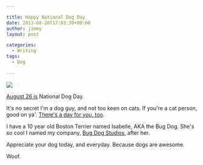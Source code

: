 ```yaml
---

title: Happy National Dog Day
date: 2013-08-26T17:03:39+00:00
author: jimmy
layout: post

categories:
  - Writing
tags:
  - Dog
  
---
```

![](https://s3-us-west-2.amazonaws.com/www.jimmylittle.com/post-images/NatDogDay.JPG)

[August 26 is](http://www.nationaldogday.com) National Dog Day.

It's no secret I'm a dog guy, and not too keen on cats.  If you're a cat person, good on ya'.  [There's a day for you, too](http://www.nationalcatday.com). 

I have a 10 year old Boston Terrier named Isabelle, AKA the Bug Dog.  She's so cool I named my company, [Bug Dog Studios](http://www.bugdogstudios.com), after her.   

Appreciate your dog today, and everyday.  Because dogs are awesome.

Woof.

 
